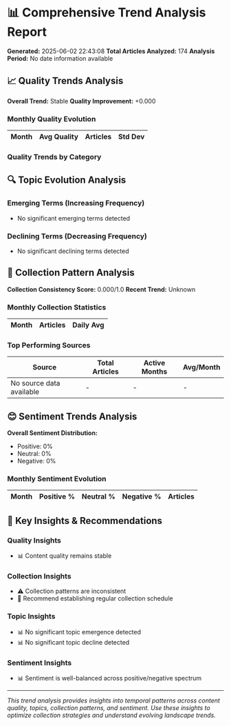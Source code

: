
# 📊 Comprehensive Trend Analysis Report

**Generated:** 2025-06-02 22:43:08
**Total Articles Analyzed:** 174
**Analysis Period:** No date information available

## 📈 Quality Trends Analysis

**Overall Trend:** Stable
**Quality Improvement:** +0.000

### Monthly Quality Evolution
| Month | Avg Quality | Articles | Std Dev |
|-------|-------------|----------|---------|

### Quality Trends by Category


## 🔍 Topic Evolution Analysis

### Emerging Terms (Increasing Frequency)
- No significant emerging terms detected

### Declining Terms (Decreasing Frequency)
- No significant declining terms detected


## 📅 Collection Pattern Analysis

**Collection Consistency Score:** 0.000/1.0
**Recent Trend:** Unknown

### Monthly Collection Statistics
| Month | Articles | Daily Avg |
|-------|----------|-----------|

### Top Performing Sources
| Source | Total Articles | Active Months | Avg/Month |
|--------|----------------|---------------|-----------|
| No source data available | - | - | - |

## 😊 Sentiment Trends Analysis

**Overall Sentiment Distribution:**
- Positive: 0%
- Neutral: 0%  
- Negative: 0%

### Monthly Sentiment Evolution
| Month | Positive % | Neutral % | Negative % | Articles |
|-------|------------|-----------|------------|----------|

## 🎯 Key Insights & Recommendations

### Quality Insights
- 📊 Content quality remains stable

### Collection Insights
- ⚠️ Collection patterns are inconsistent
- 🎯 Recommend establishing regular collection schedule

### Topic Insights
- 📊 No significant topic emergence detected
- 📊 No significant topic decline detected

### Sentiment Insights
- 📊 Sentiment is well-balanced across positive/negative spectrum


---

*This trend analysis provides insights into temporal patterns across content quality, topics, collection patterns, and sentiment. Use these insights to optimize collection strategies and understand evolving landscape trends.*
